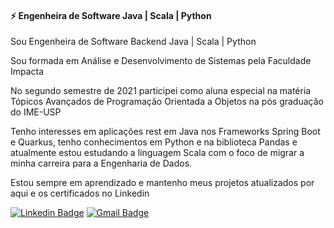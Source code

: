 #### ⚡ Engenheira de Software Java | Scala | Python

Sou Engenheira de Software Backend Java | Scala | Python

Sou formada em Análise e Desenvolvimento de Sistemas pela Faculdade Impacta

No segundo semestre de 2021 participei como aluna especial na matéria Tópicos Avançados de Programação Orientada a Objetos na pós graduação do IME-USP

Tenho interesses em aplicações rest em Java nos Frameworks Spring Boot e Quarkus, tenho conhecimentos em Python e na biblioteca Pandas e atualmente estou estudando a linguagem Scala com o foco de migrar a minha carreira para a Engenharia de Dados.

Estou sempre em aprendizado e mantenho meus projetos atualizados por aqui e os certificados no Linkedin

[![Linkedin Badge](https://img.shields.io/badge/-linkedIn-blue?style=flat-square&logo=Linkedin&logoColor=white&link=https://www.linkedin.com/in/tanejasaksham/)](https://www.linkedin.com/in/carolaraujodev/)      [![Gmail Badge](https://img.shields.io/badge/-gmail-c14438?style=flat-square&logo=Gmail&logoColor=white&link=mailto:ola.lorenarabelo@gmail.com)](mailto:carolaraujodev@gmail.com)

